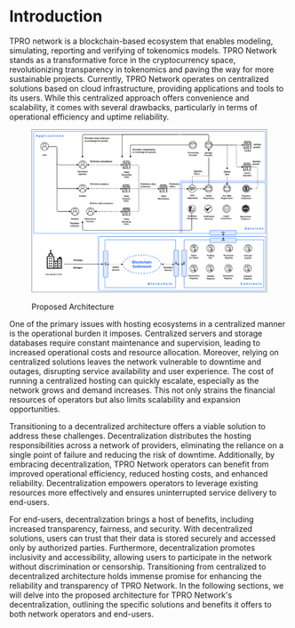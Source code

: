 # Introduction

TPRO network is a blockchain-based ecosystem that enables modeling, simulating, reporting and verifying of tokenomics models. TPRO Network stands as a transformative force in the cryptocurrency space, revolutionizing transparency in tokenomics and paving the way for more sustainable projects. Currently, TPRO Network operates on centralized solutions based on cloud infrastructure, providing applications and tools to its users. While this centralized approach offers convenience and scalability, it comes with several drawbacks, particularly in terms of operational efficiency and uptime reliability.

<figure><img src=".gitbook/assets/Architecture_Overview.drawio.png" alt=""><figcaption><p>Proposed Architecture</p></figcaption></figure>

One of the primary issues with hosting ecosystems in a centralized manner is the operational burden it imposes. Centralized servers and storage databases require constant maintenance and supervision, leading to increased operational costs and resource allocation. Moreover, relying on centralized solutions leaves the network vulnerable to downtime and outages, disrupting service availability and user experience. The cost of running a centralized hosting can quickly escalate, especially as the network grows and demand increases. This not only strains the financial resources of operators but also limits scalability and expansion opportunities.

Transitioning to a decentralized architecture offers a viable solution to address these challenges. Decentralization distributes the hosting responsibilities across a network of providers, eliminating the reliance on a single point of failure and reducing the risk of downtime. Additionally, by embracing decentralization, TPRO Network operators can benefit from improved operational efficiency, reduced hosting costs, and enhanced reliability. Decentralization empowers operators to leverage existing resources more effectively and ensures uninterrupted service delivery to end-users.

For end-users, decentralization brings a host of benefits, including increased transparency, fairness, and security. With decentralized solutions, users can trust that their data is stored securely and accessed only by authorized parties. Furthermore, decentralization promotes inclusivity and accessibility, allowing users to participate in the network without discrimination or censorship. Transitioning from centralized to decentralized architecture holds immense promise for enhancing the reliability and transparency of TPRO Network. In the following sections, we will delve into the proposed architecture for TPRO Network's decentralization, outlining the specific solutions and benefits it offers to both network operators and end-users.
